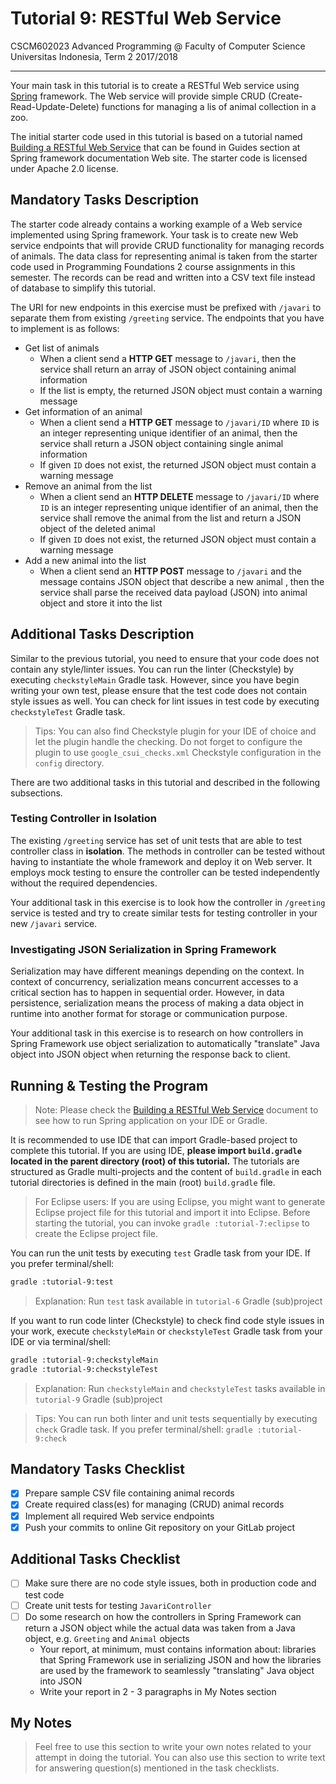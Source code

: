 # Tutorial 9: RESTful Web Service

CSCM602023 Advanced Programming @ Faculty of Computer Science Universitas
Indonesia, Term 2 2017/2018

* * *

Your main task in this tutorial is to create a RESTful Web service using
[Spring](https://spring.io) framework. The Web service will provide simple
CRUD (Create-Read-Update-Delete) functions for managing a lis of animal
collection in a zoo.

The initial starter code used in this tutorial is based on a tutorial named
[Building a RESTful Web Service](https://spring.io/guides/gs/rest-service/)
that can be found in Guides section at Spring framework documentation Web site.
The starter code is licensed under Apache 2.0 license.

## Mandatory Tasks Description

The starter code already contains a working example of a Web service
implemented using Spring framework. Your task is to create new Web service
endpoints that will provide CRUD functionality for managing records of animals.
The data class for representing animal is taken from the starter code used
in Programming Foundations 2 course assignments in this semester. The records
can be read and written into a CSV text file instead of database to simplify
this tutorial.

The URI for new endpoints in this exercise must be prefixed with `/javari` to
separate them from existing `/greeting` service. The endpoints that you have to
implement is as follows:

- Get list of animals
    - When a client send a **HTTP GET** message to `/javari`, then the
    service shall return an array of JSON object containing animal information
    - If the list is empty, the returned JSON object must contain a warning
    message
- Get information of an animal
    - When a client send a **HTTP GET** message to `/javari/ID` where `ID` is
    an integer representing unique identifier of an animal, then the service
    shall return a JSON object containing single animal information
    - If given `ID` does not exist, the returned JSON object must contain a
    warning message
- Remove an animal from the list
    - When a client send an **HTTP DELETE** message to `/javari/ID` where `ID`
    is an integer representing unique identifier of an animal, then the service
    shall remove the animal from the list and return a JSON object of the
    deleted animal
    - If given `ID` does not exist, the returned JSON object must contain a
    warning message
- Add a new animal into the list
    - When a client send an **HTTP POST** message to `/javari` and the message
    contains JSON object that describe a new animal , then the service shall
    parse the received data payload (JSON) into animal object and store it into
    the list

## Additional Tasks Description

Similar to the previous tutorial, you need to ensure that your code does not
contain any style/linter issues. You can run the linter (Checkstyle) by
executing `checkstyleMain` Gradle task. However, since you have begin writing
your own test, please ensure that the test code does not contain style issues
as well. You can check for lint issues in test code by executing
`checkstyleTest` Gradle task.

> Tips: You can also find Checkstyle plugin for your IDE of choice and let
> the plugin handle the checking. Do not forget to configure the plugin to
> use `google_csui_checks.xml` Checkstyle configuration in the `config`
> directory.

There are two additional tasks in this tutorial and described in the following
subsections.

### Testing Controller in Isolation

The existing `/greeting` service has set of unit tests that are able to test
controller class in **isolation**. The methods in controller can be tested
without having to instantiate the whole framework and deploy it on Web server.
It employs mock testing to ensure the controller can be tested independently
without the required dependencies.

Your additional task in this exercise is to look how the controller in
`/greeting` service is tested and try to create similar tests for testing
controller in your new `/javari` service.

### Investigating JSON Serialization in Spring Framework

Serialization may have different meanings depending on the context. In context
of concurrency, serialization means concurrent accesses to a critical section
has to happen in sequential order. However, in data persistence, serialization
means the process of making a data object in runtime into another format for
storage or communication purpose.

Your additional task in this exercise is to research on how controllers in
Spring Framework use object serialization to automatically "translate" Java
object into JSON object when returning the response back to client.

## Running & Testing the Program

> Note: Please check the [Building a RESTful Web Service](https://spring.io/guides/gs/rest-service/)
> document to see how to run Spring application on your IDE or Gradle.

It is recommended to use IDE that can import Gradle-based project to complete this
tutorial. If you are using IDE, **please import `build.gradle` located in the
parent directory (root) of this tutorial.** The tutorials are structured as
Gradle multi-projects and the content of `build.gradle` in each tutorial
directories is defined in the main (root) `build.gradle` file.

> For Eclipse users: If you are using Eclipse, you might want to generate
> Eclipse project file for this tutorial and import it into Eclipse.
> Before starting the tutorial, you can invoke `gradle :tutorial-7:eclipse`
> to create the Eclipse project file.

You can run the unit tests by executing `test` Gradle task from your IDE. If you
prefer terminal/shell:

```bash
gradle :tutorial-9:test
```

> Explanation: Run `test` task available in `tutorial-6` Gradle (sub)project

If you want to run code linter (Checkstyle) to check find code style issues in
your work, execute `checkstyleMain` or `checkstyleTest` Gradle task from your IDE
or via terminal/shell:

```bash
gradle :tutorial-9:checkstyleMain
gradle :tutorial-9:checkstyleTest
```

> Explanation: Run `checkstyleMain` and `checkstyleTest` tasks available in
> `tutorial-9` Gradle (sub)project

> Tips: You can run both linter and unit tests sequentially by executing `check`
> Gradle task. If you prefer terminal/shell: `gradle :tutorial-9:check`

## Mandatory Tasks Checklist

- [x] Prepare sample CSV file containing animal records
- [x] Create required class(es) for managing (CRUD) animal records
- [x] Implement all required Web service endpoints
- [x] Push your commits to online Git repository on your GitLab project

## Additional Tasks Checklist

- [ ] Make sure there are no code style issues, both in production code and
test code
- [ ] Create unit tests for testing `JavariController`
- [ ] Do some research on how the controllers in Spring Framework can return
a JSON object while the actual data was taken from a Java object, e.g.
`Greeting` and `Animal` objects
    - Your report, at minimum, must contains information about: libraries that
    Spring Framework use in serializing JSON and how the libraries are used
    by the framework to seamlessly "translating" Java object into JSON
    - Write your report in 2 - 3 paragraphs in My Notes section

## My Notes

> Feel free to use this section to write your own notes related to your attempt
> in doing the tutorial. You can also use this section to write text for
> answering question(s) mentioned in the task checklists.
